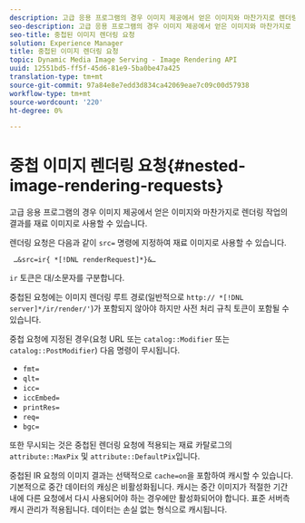 ```yaml
---
description: 고급 응용 프로그램의 경우 이미지 제공에서 얻은 이미지와 마찬가지로 렌더링 작업의 결과를 재료 이미지로 사용할 수 있습니다.
seo-description: 고급 응용 프로그램의 경우 이미지 제공에서 얻은 이미지와 마찬가지로 렌더링 작업의 결과를 재료 이미지로 사용할 수 있습니다.
seo-title: 중첩된 이미지 렌더링 요청
solution: Experience Manager
title: 중첩된 이미지 렌더링 요청
topic: Dynamic Media Image Serving - Image Rendering API
uuid: 12551bd5-ff5f-45d6-81e9-5ba0be47a425
translation-type: tm+mt
source-git-commit: 97a84e8e7edd3d834ca42069eae7c09c00d57938
workflow-type: tm+mt
source-wordcount: '220'
ht-degree: 0%

---
```



# 중첩 이미지 렌더링 요청{#nested-image-rendering-requests}

고급 응용 프로그램의 경우 이미지 제공에서 얻은 이미지와 마찬가지로 렌더링 작업의 결과를 재료 이미지로 사용할 수 있습니다.

렌더링 요청은 다음과 같이 `src=` 명령에 지정하여 재료 이미지로 사용할 수 있습니다.

` …&src=ir{ *[!DNL renderRequest]*}&…`

`ir` 토큰은 대/소문자를 구분합니다.

중첩된 요청에는 이미지 렌더링 루트 경로(일반적으로 `http:// *[!DNL server]*/ir/render/'`)가 포함되지 않아야 하지만 사전 처리 규칙 토큰이 포함될 수 있습니다.

중첩 요청에 지정된 경우(요청 URL 또는 `catalog::Modifier` 또는 `catalog::PostModifier`) 다음 명령이 무시됩니다.

* `fmt=`
* `qlt=`
* `icc=`
* `iccEmbed=`
* `printRes=`
* `req=`
* `bgc=`

또한 무시되는 것은 중첩된 렌더링 요청에 적용되는 재료 카탈로그의 `attribute::MaxPix` 및 `attribute::DefaultPix`입니다.

중첩된 IR 요청의 이미지 결과는 선택적으로 `cache=on`을 포함하여 캐시할 수 있습니다. 기본적으로 중간 데이터의 캐싱은 비활성화됩니다. 캐시는 중간 이미지가 적절한 기간 내에 다른 요청에서 다시 사용되어야 하는 경우에만 활성화되어야 합니다. 표준 서버측 캐시 관리가 적용됩니다. 데이터는 손실 없는 형식으로 캐시됩니다.

